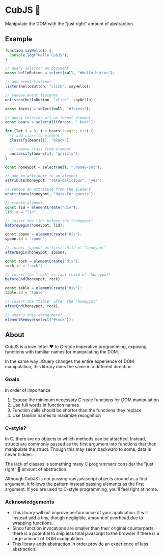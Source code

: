 # CubJS 🐻

Manipulate the DOM with the "just right" amount of abstraction.

## Example

```javascript
function sayHello() {
  console.log("Hello CubJS");
}

// query selector on document
const helloButton = select(null, "#hello-button");

// add event listener
listen(helloButton, "click", sayHello);

// remove event listener
unlisten(helloButton, "click", sayHello);

const forest = select(null, "#forest");

// query selector all on forest element
const bears = selectAll(forest, ".bear");

for (let i = 0; i < bears.length; i++) {
  // add class to element
  classify(bears[i], "black");

  // remove class from element
  unclassify(bears[i], "grizzly");
}

const honeypot = select(null, ".honey-pot");

// add an attribute to an element
attribute(honeypot, "data-delicious", "yes");

// remove an attribute from the element
unattribute(honeypot, "data-for-guests");

// create element
const lid = elementCreate("div");
lid.id = "lid";

// insert the lid" before the "honeypot"
beforeBegin(honeypot, lid);

const spoon = elementCreate("div");
spoon.id = "spoon";

// insert "spoon" as first child of "honeypot"
afterBegin(honeypot, spoon);

const rock = elementCreate("div");
rock.id = "rock";

// insert the "rock" as last child of "honeypot"
beforeEnd(honeypot, rock);

const table = elementCreate("div");
table.id = "table";

// insert the "table" after the "honeypot"
afterEnd(honeypot, rock);

// what's this doing here?
elementRemove(select("#rock"));
```

## About

CubJS is a love letter ❤️ to C-style imperative programming, exposing functions with familiar names for manipulating the DOM.

In the same way JQuery changes the entire experience of DOM manipulation, this library does the same in a different direction.

### Goals

In order of importance

1. Expose the minimum necessary C-style functions for DOM manipulation
2. Use full words in function names
3. Function calls should be shorter than the functions they replace
4. Use familiar names to maximize recognition

### C-style?

In C, there are no objects to which methods can be attached. Instead, structs are commonly passed as the first argument into functions that then manipulate the struct. Though this may seem backward to some, data is never hidden.

The lack of classes is something many C programmers consider the "just right" 🐻 amount of abstraction.

Although CubJS is not passing raw javascript objects around as a first argument, it follows the pattern instead passing elements as the first argument. If you are used to C-style programming, you'll feel right at home.

### Acknowledgements

- This library will not improve performance of your application. It will instead add a tiny, though negligible, amount of overhead due to wrapping functions.
- Since function invocations are smaller than their original counterparts, there is a potential to ship less total javascript to the browser if there is a large amount of DOM manipulation.
- This library adds abstraction in order provide an experience of less abstraction.
